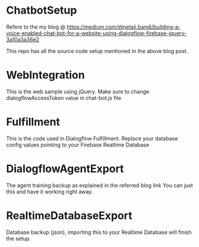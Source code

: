 # ChatbotSetup

Refere to the my blog @ https://medium.com/@netaji.bandi/building-a-voice-enabled-chat-bot-for-a-website-using-dialogflow-firebase-jquery-3a10a3a36e2

This repo has all the source code setup mentioned in the above blog post.

# WebIntegration
This is the web sample using jQuery.
Make sure to change dialogflowAccessToken value in chat-bot.js file

# Fulfillment
This is the code used in Dialogflow Fulfillment.
Replace your database config values pointing to your Firebase Realtime Database

# DialogflowAgentExport
The agent training backup as explained in the referred blog link
You can just this and have it working right away.

# RealtimeDatabaseExport
Database backup (json), importing this to your Realtime Database will finish the setup.
